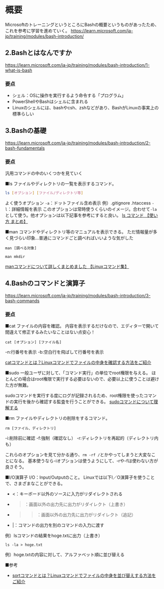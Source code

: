 # 概要
MicrosoftのトレーニングというところにBashの概要というものがあったため、これを参考に学習を進めていく。
https://learn.microsoft.com/ja-jp/training/modules/bash-introduction/


## 2.Bashとはなんですか
https://learn.microsoft.com/ja-jp/training/modules/bash-introduction/1-what-is-bash

### 要点
- シェル：OSに操作を実行するよう命令する「プログラム」
- PowerShellやBashはシェルに含まれる
- Linuxのシェルには、bashやcsh、zshなどがあり、BashがLinuxの事実上の標準らしい



## 3.Bashの基礎
https://learn.microsoft.com/ja-jp/training/modules/bash-introduction/2-bash-fundamentals

### 要点
汎用コマンドの中のいくつかを見ていく

■ls
ファイルやディレクトリの一覧を表示するコマンド。

```bash
ls [オプション] [ファイル/ディレクトリ等]
```
よく使うオプション
`-a`：ドットファイル含め表示 例）.gitignore .htaccess
`-l`：詳細情報を表示
このオプションは常時使うくらいのイメージ。合わせて`-la`として使う。他オプションは以下記事を参考にすると良い。
[ls コマンド 【使い方 まとめ】](https://tech-blog.rakus.co.jp/entry/20220921/ls)


■man
コマンドやディレクトリ等のマニュアルを表示できる。
ただ情報量が多く見づらい印象...普通にコマンドごと調べればいいような気がした

```
man [調べる対象]
```

```
man mkdir
```

[manコマンドについて詳しくまとめました 【Linuxコマンド集】](https://eng-entrance.com/linux-command-man)


## 4.Bashのコマンドと演算子
https://learn.microsoft.com/ja-jp/training/modules/bash-introduction/3-bash-commands

### 要点
■cat
ファイルの内容を確認。
内容を表示するだけなので、エディターで開いて間違えて修正するみたいなことはない点安心！

```
cat [オプション] [ファイル名]
```
-n:行番号を表示
-b:空白行を飛ばして行番号を表示

[catコマンドとは？Linuxコマンドでファイルの中身を確認する方法をご紹介](https://academy.gmocloud.com/wp/lesson/20191111/8091)

■sudo
一般ユーザに対して、「コマンド実行」の単位でroot権限を与える。
ほとんどの場合はroot権限で実行する必要はないので、必要以上に使うことは避けた方が無難。

sudoコマンドを実行する度にログが記録されるため、root権限を使ったコマンドの実行を後から確認する監査を行うことができる。
[sudoコマンドについて理解する](https://linuc.org/study/column/4047/)

■rm
ファイルやディレクトリの削除をするコマンド。
```
rm [ファイル、ディレクトリ]
```
-i:削除前に確認
-f:強制（確認なし）
-r:ディレクトリを再起的（ディレクトリ内も）

これらのオプションを見て分かる通り、`rm -rf /`とかやってしまうと大変なことになる。
基本使うなら-iオプションは使うようにして、-rや-fは使わない方が良さそう。

■I/O演算子
I/O：Input/Outputのこと。
Linuxでは以下I／O演算子を使うことで、さまざまなことができる。

- <：キーボード以外のソースに入力がリダイレクトされる
- >：画面以外の出力先に出力がリダイレクト（上書き）
- >>：画面以外の出力先に出力がリダイレクト（追記）
- |：コマンドの出力を別のコマンドの入力に渡す

例）lsコマンドの結果をhoge.txtに出力（上書き）
```
ls -la > hoge.txt
```

例）hoge.txtの内容に対して、アルファベット順に並び替える

■参考
- [sortコマンドとは？Linuxコマンドでファイルの中身を並び替えする方法をご紹介](https://academy.gmocloud.com/wp/know/20210625/12063)